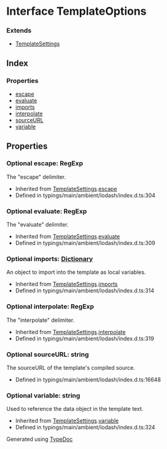 # Interface TemplateOptions


### Extends
* [TemplateSettings](_typings_main_ambient_lodash_index_d_._.templatesettings.md)

## Index

### Properties
* [escape](_typings_main_ambient_lodash_index_d_._.templateoptions.md#escape)
* [evaluate](_typings_main_ambient_lodash_index_d_._.templateoptions.md#evaluate)
* [imports](_typings_main_ambient_lodash_index_d_._.templateoptions.md#imports)
* [interpolate](_typings_main_ambient_lodash_index_d_._.templateoptions.md#interpolate)
* [sourceURL](_typings_main_ambient_lodash_index_d_._.templateoptions.md#sourceurl)
* [variable](_typings_main_ambient_lodash_index_d_._.templateoptions.md#variable)

## Properties

### Optional escape: RegExp
The "escape" delimiter.
* Inherited from [TemplateSettings](_typings_main_ambient_lodash_index_d_._.templatesettings.md).[escape](_typings_main_ambient_lodash_index_d_._.templatesettings.md#escape)
* Defined in typings/main/ambient/lodash/index.d.ts:304


### Optional evaluate: RegExp
The "evaluate" delimiter.
* Inherited from [TemplateSettings](_typings_main_ambient_lodash_index_d_._.templatesettings.md).[evaluate](_typings_main_ambient_lodash_index_d_._.templatesettings.md#evaluate)
* Defined in typings/main/ambient/lodash/index.d.ts:309


### Optional imports: [Dictionary](_typings_main_ambient_lodash_index_d_._.dictionary.md)<any>
An object to import into the template as local variables.
* Inherited from [TemplateSettings](_typings_main_ambient_lodash_index_d_._.templatesettings.md).[imports](_typings_main_ambient_lodash_index_d_._.templatesettings.md#imports)
* Defined in typings/main/ambient/lodash/index.d.ts:314


### Optional interpolate: RegExp
The "interpolate" delimiter.
* Inherited from [TemplateSettings](_typings_main_ambient_lodash_index_d_._.templatesettings.md).[interpolate](_typings_main_ambient_lodash_index_d_._.templatesettings.md#interpolate)
* Defined in typings/main/ambient/lodash/index.d.ts:319


### Optional sourceURL: string
The sourceURL of the template's compiled source.
* Defined in typings/main/ambient/lodash/index.d.ts:16648


### Optional variable: string
Used to reference the data object in the template text.
* Inherited from [TemplateSettings](_typings_main_ambient_lodash_index_d_._.templatesettings.md).[variable](_typings_main_ambient_lodash_index_d_._.templatesettings.md#variable)
* Defined in typings/main/ambient/lodash/index.d.ts:324



Generated using [TypeDoc](http://typedoc.io)
